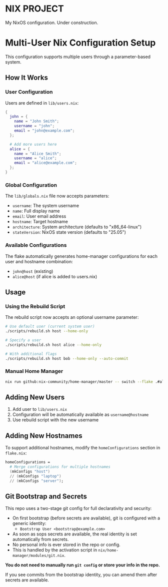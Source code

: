 # NIX PROJECT

My NixOS configuration. Under construction.

# Multi-User Nix Configuration Setup

This configuration supports multiple users through a parameter-based system.

## How It Works

### User Configuration
Users are defined in `lib/users.nix`:
```nix
{
  john = {
    name = "John Smith";
    username = "john";
    email = "john@example.com";
  };

  # Add more users here
  alice = {
    name = "Alice Smith";
    username = "alice";
    email = "alice@example.com";
  };
}
```

### Global Configuration
The `lib/globals.nix` file now accepts parameters:
- `username`: The system username
- `name`: Full display name
- `email`: User email address
- `hostname`: Target hostname
- `architecture`: System architecture (defaults to "x86_64-linux")
- `stateVersion`: NixOS state version (defaults to "25.05")

### Available Configurations
The flake automatically generates home-manager configurations for each user and hostname combination:
- `john@host` (existing)
- `alice@host` (if alice is added to users.nix)

## Usage

### Using the Rebuild Script
The rebuild script now accepts an optional username parameter:
```bash
# Use default user (current system user)
./scripts/rebuild.sh host --home-only

# Specify a user
./scripts/rebuild.sh host alice --home-only

# With additional flags
./scripts/rebuild.sh host bob --home-only --auto-commit
```

### Manual Home Manager
```bash
nix run github:nix-community/home-manager/master -- switch --flake .#alice@host
```

## Adding New Users

1. Add user to `lib/users.nix`
2. Configuration will be automatically available as `username@hostname`
3. Use rebuild script with the new username

## Adding New Hostnames

To support additional hostnames, modify the `homeConfigurations` section in `flake.nix`:
```nix
homeConfigurations =
  # Merge configurations for multiple hostnames
  (mkConfigs "host")
  // (mkConfigs "laptop")
  // (mkConfigs "server");
```

## Git Bootstrap and Secrets

This repo uses a two-stage git config for full declarativity and security:

- On first bootstrap (before secrets are available), git is configured with a generic identity:
  - `Bootstrap User <bootstrap@example.com>`
- As soon as sops secrets are available, the real identity is set automatically from secrets.
- No personal info is ever stored in the repo or config.
- This is handled by the activation script in `nix/home-manager/modules/git.nix`.

**You do not need to manually run `git config` or store your info in the repo.**

If you see commits from the bootstrap identity, you can amend them after secrets are available.
